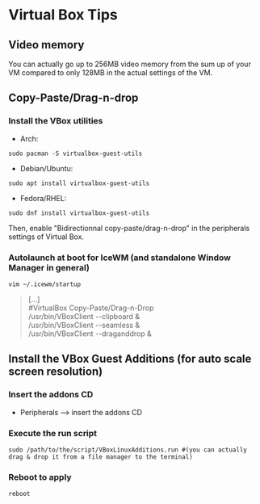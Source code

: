 # Virtual Box Tips

## Video memory

You can actually go up to 256MB video memory from the sum up of your VM compared to only 128MB in the actual settings of the VM.  

## Copy-Paste/Drag-n-drop

### Install the VBox utilities

- Arch:  

```
sudo pacman -S virtualbox-guest-utils
```

- Debian/Ubuntu:  

```  
sudo apt install virtualbox-guest-utils
```

- Fedora/RHEL:  

```
sudo dnf install virtualbox-guest-utils
```

Then, enable "Bidirectionnal copy-paste/drag-n-drop" in the peripherals settings of Virtual Box.  

### Autolaunch at boot for IceWM (and standalone Window Manager in general)

```
vim ~/.icewm/startup
```

> [...]  
> #VirtualBox Copy-Paste/Drag-n-Drop  
> /usr/bin/VBoxClient --clipboard &  
> /usr/bin/VBoxClient --seamless &  
> /usr/bin/VBoxClient --draganddrop &  


## Install the VBox Guest Additions (for auto scale screen resolution)

### Insert the addons CD

- Peripherals --> insert the addons CD

### Execute the run script

```
sudo /path/to/the/script/VBoxLinuxAdditions.run #(you can actually drag & drop it from a file manager to the terminal)
```

### Reboot to apply

```
reboot
```
